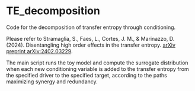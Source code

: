# TE_decomposition
Code for the decomposition of transfer entropy through conditioning.

Please refer to Stramaglia, S., Faes, L., Cortes, J. M., & Marinazzo, D. (2024). Disentangling high order effects in the transfer entropy. [arXiv preprint arXiv:2402.03229](https://arxiv.org/abs/2402.03229).

The main script runs the toy model and compute the surrogate distribution when each new conditioning variable is added to the transfer entropy from the specified driver to the specified target, according to the paths maximizing synergy and redundancy.
